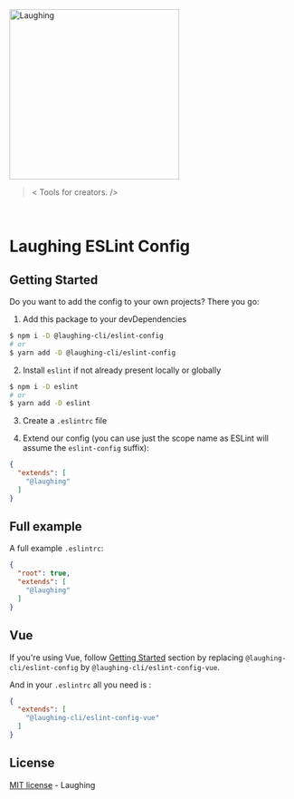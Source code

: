 <a href="https://laughing.com/">
  <img src="https://user-images.githubusercontent.com/3942799/147986660-cc494b39-559e-4534-be43-0438d0b11090.png" alt="Laughing" width="300" />
</a>

> < Tools for creators. />

<br/>

# Laughing ESLint Config

## Getting Started

Do you want to add the config to your own projects? There you go:

1. Add this package to your devDependencies

```bash
$ npm i -D @laughing-cli/eslint-config
# or
$ yarn add -D @laughing-cli/eslint-config
```

2. Install `eslint` if not already present locally or globally

```bash
$ npm i -D eslint
# or
$ yarn add -D eslint
```

3. Create a `.eslintrc` file

4. Extend our config (you can use just the scope name as ESLint will assume the `eslint-config` suffix):

```json
{
  "extends": [
    "@laughing"
  ]
}
```

## Full example

A full example `.eslintrc`:

```json
{
  "root": true,
  "extends": [
    "@laughing"
  ]
}
```

## Vue

If you're using Vue, follow [Getting Started](#getting-started) section by replacing `@laughing-cli/eslint-config` by `@laughing-cli/eslint-config-vue`.

And in your `.eslintrc` all you need is :

```json
{
  "extends": [
    "@laughing-cli/eslint-config-vue"
  ]
}
```

## License

[MIT license](https://github.com/laughing/eslint-config/blob/master/LICENSE) - Laughing
